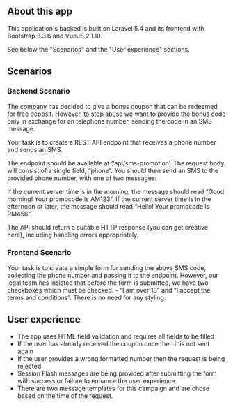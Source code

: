 ## About this app

This application's backed is built on Laravel 5.4 and its frontend with Bootstrap 3.3.6 and VueJS 2.1.10.

See below the "Scenarios" and the "User experience" sections.

## Scenarios

### Backend Scenario

The company has decided to give a bonus coupon that can be redeemed for free deposit. However, to stop abuse we want to provide the bonus code only in exchange for an telephone number, sending the code in an SMS message.

Your task is to create a REST API endpoint that receives a phone number and sends an SMS.

The endpoint should be available at ‘/api/sms-promotion’. The request body will consist of a single field, “phone”. You should then send an SMS to the provided phone number, with one of two messages:

If the current server time is in the morning, the message should read “Good morning! Your promocode is AM123”.
If the current server time is in the afternoon or later, the message should read “Hello! Your promocode is PM456”.

The API should return a suitable HTTP response (you can get creative here), including handling errors appropriately.


### Frontend Scenario

Your task is to create a simple form for sending the above SMS code, collecting the phone number and passing it to the endpoint.
However, our legal team has insisted that before the form is submitted, we have two checkboxes which must be checked. - “I am over 18” and “I accept the terms and conditions”. There is no need for any styling.

## User experience

- The app uses HTML field validation and requires all fields to be filled
- If the user has already received the coupon once then it is not sent again
- If the user provides a wrong formatted number then the request is being rejected
- Session Flash messages are being provided after submitting the form with success or failure to enhance the user experience
- There are two message templates for this campaign and are chose based on the time of the request.
